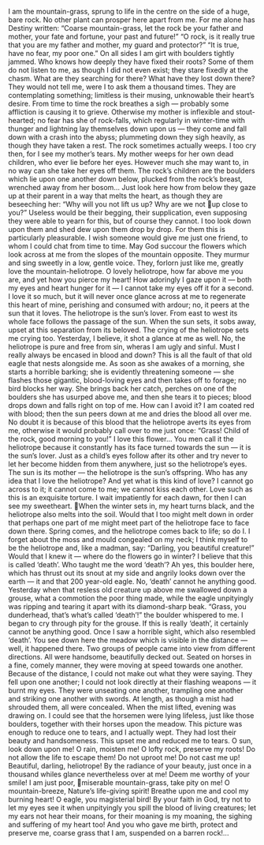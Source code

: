 I am the mountain-grass, sprung to life in the centre on the side of a huge, bare rock.
No other plant can prosper here apart from me. For me alone has Destiny written:
“Coarse mountain-grass, let the rock be your father and mother, your fate and fortune,
your past and future!”
“O rock, is it really true that you are my father and mother, my guard and protector?”
“It is true, have no fear, my poor one.”
On all sides I am girt with boulders tightly jammed. Who knows how deeply they have
fixed their roots? Some of them do not listen to me, as though I did not even exist; they
stare fixedly at the chasm. What are they searching for there? What have they lost down
there? They would not tell me, were I to ask them a thousand times. They are
contemplating something; limitless is their musing, unknowable their heart’s desire. From
time to time the rock breathes a sigh — probably some affliction is causing it to grieve.
Otherwise my mother is inflexible and stout-hearted; no fear has she of rock-falls, which
regularly in winter-time with thunger and lightning lay themselves down upon us — they
come and fall down with a crash into the abyss; plummeting down they sigh heavily, as
though they have taken a rest.
The rock sometimes actually weeps. I too cry then, for I see my mother’s tears. My
mother weeps for her own dead children, who ever lie before her eyes. However much
she may want to, in no way can she take her eyes off them. The rock’s children are the
boulders which lie upon one another down below, plucked from the rock’s breast,
wrenched away from her bosom…
Just look here how from below they gaze up at their parent in a way that melts the
heart, as though they are beseeching her: “Why will you not lift us up? Why are we not
up close to you?” Useless would be their begging, their supplication, even supposing they
were able to yearn for this, but of course they cannot. I too look down upon them and
shed dew upon them drop by drop. For them this is particularly pleasurable.
I wish someone would give me just one friend, to whom I could chat from time to
time. May God succour the flowers which look across at me from the slopes of the
mountain opposite. They murmur and sing sweetly in a low, gentle voice. They, forlorn
just like me, greatly love the mountain-heliotrope. O lovely heliotrope, how far above me
you are, and yet how you pierce my heart!
How adoringly I gaze upon it — both my eyes and heart hunger for it — I cannot take
my eyes off it for a second. I love it so much, but it will never once glance across at me to
regenerate this heart of mine, perishing and consumed with ardour; no, it peers at the sun
that it loves. The heliotrope is the sun’s lover. From east to west its whole face follows
the passage of the sun. When the sun sets, it sobs away, upset at this separation from its
beloved. The crying of the heliotrope sets me crying too. Yesterday, I believe, it shot a
glance at me as well. No, the heliotrope is pure and free from sin, wheras I am ugly and
sinful. Must I really always be encased in blood and down? This is all the fault of that old
eagle that nests alongside me. As soon as she awakes of a morning, she starts a horrible
barking; she is evidently threatening someone — she flashes those gigantic, blood-loving
eyes and then takes off to forage; no bird blocks her way. She brings back her catch,
perches on one of the boulders she has usurped above me, and then she tears it to pieces;
blood drops down and falls right on top of me. How can I avoid it? I am coated red with
blood; then the sun peers down at me and dries the blood all over me. No doubt it is
because of this blood that the heliotrope averts its eyes from me, otherwise it would
probably call over to me just once: “Grass! Child of the rock, good morning to you!”
I love this flower… You men call it the heliotrope because it constantly has its face
turned towards the sun — it is the sun’s lover. Just as a child’s eyes follow after its other
and try never to let her become hidden from them anywhere, just so the heliotrope’s eyes.
The sun is its mother — the heliotrope is the sun’s offspring.
Who has any idea that I love the heliotrope? And yet what is this kind of love? I
cannot go across to it; it cannot come to me; we cannot kiss each other. Love such as this
is an exquisite torture. I wait impatiently for each dawn, for then I can see my sweetheart.
When the winter sets in, my heart turns black, and the heliotrope also melts into the soil.
Would that I too might melt down in order that perhaps one part of me might meet part of
the heliotrope face to face down there. Spring comes, and the heliotrope comes back to
life; so do I. I forget about the moss and mould congealed on my neck; I think myself to
be the heliotrope and, like a madman, say: “Darling, you beautiful creature!”
Would that I knew it — where do the flowers go in winter? I believe that this is called
‘death’. Who taught me the word ‘death’? Ah yes, this boulder here, which has thrust out
its snout at my side and angrily looks down over the earth — it and that 200 year-old
eagle. No, ‘death’ cannot he anything good. Yesterday when that resless old creature up
above me swallowed down a grouse, what a commotion the poor thing made, while the
eagle unpityingly was ripping and tearing it apart with its diamond-sharp beak.
“Grass, you dunderhead, that’s what’s called ‘death’!” the boulder whispered to me. I
began to cry through pity for the grouse. If this is really ‘death’, it certainly cannot be
anything good.
Once I saw a horrible sight, which also resembled ‘death’. You see down here the
meadow which is visible in the distance — well, it happened there. Two groups of people
came into view from different directions. All were handsome, beautifully decked out.
Seated on horses in a fine, comely manner, they were moving at speed towards one
another. Because of the distance, I could not make out what they were saying. They fell
upon one another; I could not look directly at their flashing weapons — it burnt my eyes.
They were unseating one another, trampling one another and striking one another with
swords.
At length, as though a mist had shrouded them, all were concealed. When the mist
lifted, evening was drawing on. I could see that the horsemen were lying lifeless, just like
those boulders, together with their horses upon the meadow. This picture was enough to
reduce one to tears, and I actually wept. They had lost their beauty and handsomeness.
This upset me and reduced me to tears.
O sun, look down upon me! O rain, moisten me! O lofty rock, preserve my roots! Do
not allow the life to escape them! Do not uproot me! Do not cast me up!
Beautiful, darling, heliotrope! By the radiance of your beauty, just once in a thousand
whiles glance nevertheless over at me! Deem me worthy of your smile! I am just poor,
miserable mountain-grass, take pity on me! O mountain-breeze, Nature’s life-giving
spirit! Breathe upon me and cool my burning heart!
O eagle, you magisterial bird! By your faith in God, try not to let my eyes see it when
unpityingly you spill the blood of living creatures; let my ears not hear their moans, for
their moaning is my moaning, the sighing and suffering of my heart too! And you who
gave me birth, protect and preserve me, coarse grass that I am, suspended on a barren
rock!...
